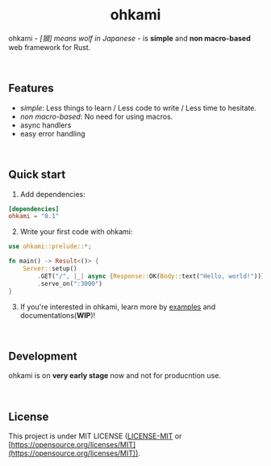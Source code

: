 <div align="center">
    <h1>ohkami</h1>
</div>

ohkami *- [狼] means wolf in Japanese -* is **simple** and **non macro-based** web framework for Rust.

<br/>

## Features
- *simple*: Less things to learn / Less code to write / Less time to hesitate.
- *non macro-based*: No need for using macros.
- async handlers
- easy error handling

<br/>

## Quick start
1. Add dependencies:

```toml
[dependencies]
ohkami = "0.1"
```

2. Write your first code with ohkami:

```rust
use ohkami::prelude::*;

fn main() -> Result<()> {
    Server::setup()
        .GET("/", |_| async {Response::OK(Body::text("Hello, world!"))})
        .serve_on(":3000")
}
```

3. If you're interested in ohkami, learn more by [examples](https://github.com/kana-rus/ohkami/tree/main/examples) and documentations(**WIP**)!

<br/>

## Development
ohkami is on **very early stage** now and not for producntion use.

<br/>

## License
This project is under MIT LICENSE ([LICENSE-MIT](https://github.com/kana-rus/ohkami/blob/main/LICENSE-MIT) or [https://opensource.org/licenses/MIT](https://opensource.org/licenses/MIT)).
